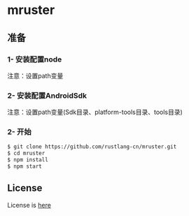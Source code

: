 # mruster

## 准备

### 1- 安装配置node

注意：设置path变量

### 2- 安装配置AndroidSdk

注意：设置path变量(Sdk目录、platform-tools目录、tools目录)

### 2- 开始

```bash
$ git clone https://github.com/rustlang-cn/mruster.git
$ cd mruster
$ npm install
$ npm start
```

## License

License is [here](https://github.com/rustlang-cn/mruster/blob/master/LICENSE)
